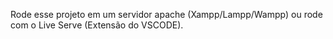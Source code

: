 Rode esse projeto em um servidor apache (Xampp/Lampp/Wampp) ou rode com o Live Serve (Extensão do VSCODE).
